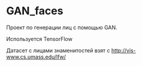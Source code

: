 # GAN_faces
Проект по генерации лиц с помощью GAN.

Используется TensorFlow

Датасет с лицами знаменитостей взят с http://vis-www.cs.umass.edu/lfw/
